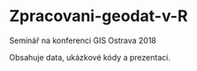 # Zpracovani-geodat-v-R
Seminář na konferenci GIS Ostrava 2018

Obsahuje data, ukázkové kódy a prezentaci.


